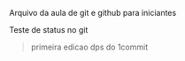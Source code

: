 Arquivo da aula de git e github para iniciantes

Teste de status no git

> primeira edicao dps do 1commit